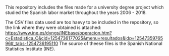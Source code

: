 This repository includes the files made for a university degree project which studied the Spanish labor market throughout the years 2006 - 2018.

The CSV files data used are too haevy to be included in the repository, so the link where they were obtained is attached: https://www.ine.es/dyngs/INEbase/operacion.htm?c=Estadistica_C&cid=1254736177025&menu=resultados&idp=1254735976596#_tabs-1254736195110
The source of theese files is the Spanish National Statistics Institute (INE).
